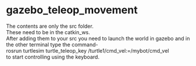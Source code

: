 # gazebo_teleop_movement
The contents are only the src folder.<br/>
These need to be in the catkin_ws.<br/>
After adding them to your src you need to launch the world in gazebo and in the other terminal type the command-<br/> 
rosrun turtlesim turtle_teleop_key /turtle1/cmd_vel:=/mybot/cmd_vel<br/>
to start controlling using the keyboard.<br/>
